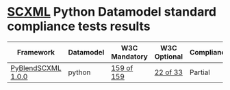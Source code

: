 # [SCXML](../../README.md) Python Datamodel standard compliance tests results

| Framework | Datamodel | W3C Mandatory | W3C Optional | Compliance |
|---|---|---|---|---|
| [PyBlendSCXML 1.0.0](https://github.com/alexzhornyak/PyBlendSCXML) | python | [159 of 159](W3C/Mandatory/Auto/report_PyBlendSCXML_1_0__Blender_4_1__Win10.md) | [22 of 33](W3C/Optional/Auto/report_PyBlendSCXML_1_0__Blender_4_1__Win10.md) | Partial |
